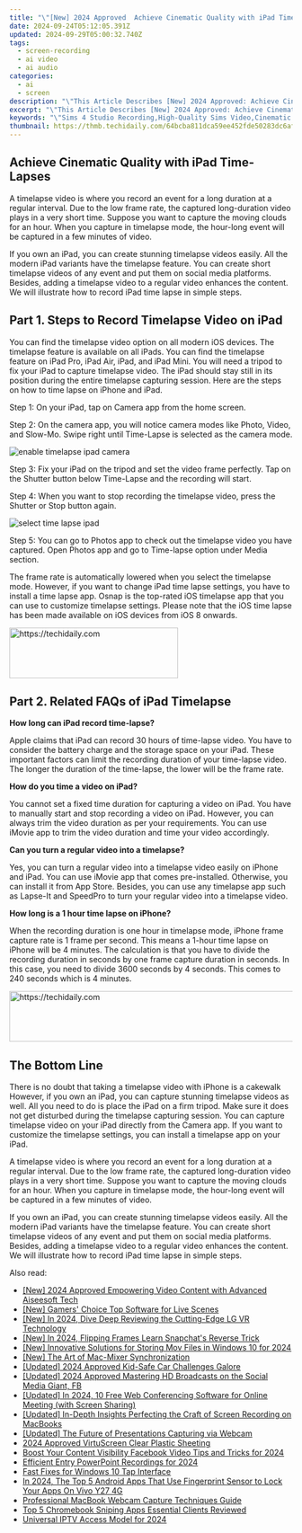 ```yaml
---
title: "\"[New] 2024 Approved  Achieve Cinematic Quality with iPad Time-Lapses\""
date: 2024-09-24T05:12:05.391Z
updated: 2024-09-29T05:00:32.740Z
tags: 
  - screen-recording
  - ai video
  - ai audio
categories: 
  - ai
  - screen
description: "\"This Article Describes [New] 2024 Approved: Achieve Cinematic Quality with iPad Time-Lapses\""
excerpt: "\"This Article Describes [New] 2024 Approved: Achieve Cinematic Quality with iPad Time-Lapses\""
keywords: "\"Sims 4 Studio Recording,High-Quality Sims Video,Cinematic Sims Footage,Improve Sims Screenshots,Sims Recordings Quality,Professional Sims Videos,Enhanced Sims Screen Capture\""
thumbnail: https://thmb.techidaily.com/64bcba811dca59ee452fde50283dc6af9516c46b5a87dc01f6fa89f4e4093f9a.jpg
---
```


## Achieve Cinematic Quality with iPad Time-Lapses

A timelapse video is where you record an event for a long duration at a regular interval. Due to the low frame rate, the captured long-duration video plays in a very short time. Suppose you want to capture the moving clouds for an hour. When you capture in timelapse mode, the hour-long event will be captured in a few minutes of video.

If you own an iPad, you can create stunning timelapse videos easily. All the modern iPad variants have the timelapse feature. You can create short timelapse videos of any event and put them on social media platforms. Besides, adding a timelapse video to a regular video enhances the content. We will illustrate how to record iPad time lapse in simple steps.

## Part 1\. Steps to Record Timelapse Video on iPad

You can find the timelapse video option on all modern iOS devices. The timelapse feature is available on all iPads. You can find the timelapse feature on iPad Pro, iPad Air, iPad, and iPad Mini. You will need a tripod to fix your iPad to capture timelapse video. The iPad should stay still in its position during the entire timelapse capturing session. Here are the steps on how to time lapse on iPhone and iPad.

Step 1: On your iPad, tap on Camera app from the home screen.

Step 2: On the camera app, you will notice camera modes like Photo, Video, and Slow-Mo. Swipe right until Time-Lapse is selected as the camera mode.

![enable timelapse ipad camera](https://images.wondershare.com/filmora/article-images/enable-timelapse-on-ipad-camera.jpg)

Step 3: Fix your iPad on the tripod and set the video frame perfectly. Tap on the Shutter button below Time-Lapse and the recording will start.

Step 4: When you want to stop recording the timelapse video, press the Shutter or Stop button again.

![select time lapse ipad](https://images.wondershare.com/filmora/article-images/select-time-lapse-on-ipad.jpg)

Step 5: You can go to Photos app to check out the timelapse video you have captured. Open Photos app and go to Time-lapse option under Media section.

The frame rate is automatically lowered when you select the timelapse mode. However, if you want to change iPad time lapse settings, you have to install a time lapse app. Osnap is the top-rated iOS timelapse app that you can use to customize timelapse settings. Please note that the iOS time lapse has been made available on iOS devices from iOS 8 onwards.

<!-- affiliate ads begin -->
<a href="https://aligracehair.sjv.io/c/5597632/2012401/19272" target="_top" id="2012401">
  <img src="//a.impactradius-go.com/display-ad/19272-2012401" border="0" alt="https://techidaily.com" width="300" height="90"/>
</a>
<img height="0" width="0" src="https://aligracehair.sjv.io/i/5597632/2012401/19272" style="position:absolute;visibility:hidden;" border="0" />
<!-- affiliate ads end -->

## Part 2\. Related FAQs of iPad Timelapse

**How long can iPad record time-lapse?**

Apple claims that iPad can record 30 hours of time-lapse video. You have to consider the battery charge and the storage space on your iPad. These important factors can limit the recording duration of your time-lapse video. The longer the duration of the time-lapse, the lower will be the frame rate.

**How do you time a video on iPad?**

You cannot set a fixed time duration for capturing a video on iPad. You have to manually start and stop recording a video on iPad. However, you can always trim the video duration as per your requirements. You can use iMovie app to trim the video duration and time your video accordingly.

**Can you turn a regular video into a timelapse?**

Yes, you can turn a regular video into a timelapse video easily on iPhone and iPad. You can use iMovie app that comes pre-installed. Otherwise, you can install it from App Store. Besides, you can use any timelapse app such as Lapse-It and SpeedPro to turn your regular video into a timelapse video.

**How long is a 1 hour time lapse on iPhone?**

When the recording duration is one hour in timelapse mode, iPhone frame capture rate is 1 frame per second. This means a 1-hour time lapse on iPhone will be 4 minutes. The calculation is that you have to divide the recording duration in seconds by one frame capture duration in seconds. In this case, you need to divide 3600 seconds by 4 seconds. This comes to 240 seconds which is 4 minutes.

<!-- affiliate ads begin -->
<a href="https://appsumo.8odi.net/c/5597632/2043593/7443" target="_top" id="2043593">
  <img src="//a.impactradius-go.com/display-ad/7443-2043593" border="0" alt="https://techidaily.com" width="728" height="90"/>
</a>
<img height="0" width="0" src="https://appsumo.8odi.net/i/5597632/2043593/7443" style="position:absolute;visibility:hidden;" border="0" />
<!-- affiliate ads end -->

## The Bottom Line

There is no doubt that taking a timelapse video with iPhone is a cakewalk However, if you own an iPad, you can capture stunning timelapse videos as well. All you need to do is place the iPad on a firm tripod. Make sure it does not get disturbed during the timelapse capturing session. You can capture timelapse video on your iPad directly from the Camera app. If you want to customize the timelapse settings, you can install a timelapse app on your iPad.

A timelapse video is where you record an event for a long duration at a regular interval. Due to the low frame rate, the captured long-duration video plays in a very short time. Suppose you want to capture the moving clouds for an hour. When you capture in timelapse mode, the hour-long event will be captured in a few minutes of video.

If you own an iPad, you can create stunning timelapse videos easily. All the modern iPad variants have the timelapse feature. You can create short timelapse videos of any event and put them on social media platforms. Besides, adding a timelapse video to a regular video enhances the content. We will illustrate how to record iPad time lapse in simple steps.

<ins class="adsbygoogle"
      style="display:block"
      data-ad-client="ca-pub-7571918770474297"
      data-ad-slot="8358498916"
      data-ad-format="auto"
      data-full-width-responsive="true"></ins>

<span class="atpl-alsoreadstyle">Also read:</span>
<div><ul>
<li><a href="https://screen-capture.techidaily.com/new-2024-approved-empowering-video-content-with-advanced-aiseesoft-tech/"><u>[New] 2024 Approved Empowering Video Content with Advanced Aiseesoft Tech</u></a></li>
<li><a href="https://screen-capture.techidaily.com/new-gamers-choice-top-software-for-live-scenes/"><u>[New] Gamers' Choice Top Software for Live Scenes</u></a></li>
<li><a href="https://fox-info.techidaily.com/new-in-2024-dive-deep-reviewing-the-cutting-edge-lg-vr-technology/"><u>[New] In 2024, Dive Deep Reviewing the Cutting-Edge LG VR Technology</u></a></li>
<li><a href="https://snapchat-videos.techidaily.com/new-in-2024-flipping-frames-learn-snapchats-reverse-trick/"><u>[New] In 2024, Flipping Frames Learn Snapchat's Reverse Trick</u></a></li>
<li><a href="https://screen-capture.techidaily.com/new-innovative-solutions-for-storing-mov-files-in-windows-10-for-2024/"><u>[New] Innovative Solutions for Storing Mov Files in Windows 10 for 2024</u></a></li>
<li><a href="https://some-tips.techidaily.com/new-the-art-of-mac-mixer-synchronization/"><u>[New] The Art of Mac-Mixer Synchronization</u></a></li>
<li><a href="https://digital-screen-recording.techidaily.com/updated-2024-approved-kid-safe-car-challenges-galore/"><u>[Updated] 2024 Approved Kid-Safe Car Challenges Galore</u></a></li>
<li><a href="https://facebook-video-content.techidaily.com/updated-2024-approved-mastering-hd-broadcasts-on-the-social-media-giant-fb/"><u>[Updated] 2024 Approved Mastering HD Broadcasts on the Social Media Giant, FB</u></a></li>
<li><a href="https://video-screen-grab.techidaily.com/updated-in-2024-10-free-web-conferencing-software-for-online-meeting-with-screen-sharing/"><u>[Updated] In 2024, 10 Free Web Conferencing Software for Online Meeting (with Screen Sharing)</u></a></li>
<li><a href="https://screen-capture.techidaily.com/updated-in-depth-insights-perfecting-the-craft-of-screen-recording-on-macbooks/"><u>[Updated] In-Depth Insights Perfecting the Craft of Screen Recording on MacBooks</u></a></li>
<li><a href="https://screen-capture.techidaily.com/updated-the-future-of-presentations-capturing-via-webcam/"><u>[Updated] The Future of Presentations Capturing via Webcam</u></a></li>
<li><a href="https://remote-screen-capture.techidaily.com/2024-approved-virtuscreen-clear-plastic-sheeting/"><u>2024 Approved VirtuScreen Clear Plastic Sheeting</u></a></li>
<li><a href="https://facebook-video-files.techidaily.com/boost-your-content-visibility-facebook-video-tips-and-tricks-for-2024/"><u>Boost Your Content Visibility Facebook Video Tips and Tricks for 2024</u></a></li>
<li><a href="https://screen-capture.techidaily.com/efficient-entry-powerpoint-recordings-for-2024/"><u>Efficient Entry PowerPoint Recordings for 2024</u></a></li>
<li><a href="https://driver-install.techidaily.com/fast-fixes-for-windows-10-tap-interface/"><u>Fast Fixes for Windows 10 Tap Interface</u></a></li>
<li><a href="https://android-unlock.techidaily.com/in-2024-the-top-5-android-apps-that-use-fingerprint-sensor-to-lock-your-apps-on-vivo-y27-4g-by-drfone-android/"><u>In 2024, The Top 5 Android Apps That Use Fingerprint Sensor to Lock Your Apps On Vivo Y27 4G</u></a></li>
<li><a href="https://screen-capture.techidaily.com/professional-macbook-webcam-capture-techniques-guide/"><u>Professional MacBook Webcam Capture Techniques Guide</u></a></li>
<li><a href="https://screen-capture.techidaily.com/top-5-chromebook-sniping-apps-essential-clients-reviewed/"><u>Top 5 Chromebook Sniping Apps Essential Clients Reviewed</u></a></li>
<li><a href="https://screen-capture.techidaily.com/universal-iptv-access-model-for-2024/"><u>Universal IPTV Access Model for 2024</u></a></li>
</ul></div>


